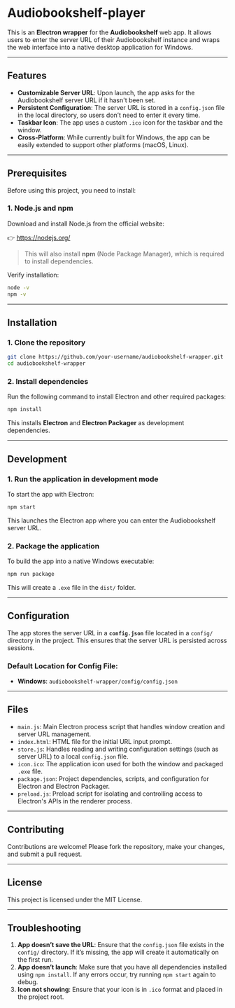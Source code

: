 # Audiobookshelf-player

This is an **Electron wrapper** for the **Audiobookshelf** web app. It allows users to enter the server URL of their Audiobookshelf instance and wraps the web interface into a native desktop application for Windows.

---

## Features

- **Customizable Server URL**: Upon launch, the app asks for the Audiobookshelf server URL if it hasn't been set.
- **Persistent Configuration**: The server URL is stored in a `config.json` file in the local directory, so users don’t need to enter it every time.
- **Taskbar Icon**: The app uses a custom `.ico` icon for the taskbar and the window.
- **Cross-Platform**: While currently built for Windows, the app can be easily extended to support other platforms (macOS, Linux).

---

## Prerequisites

Before using this project, you need to install:

### 1. **Node.js and npm**

Download and install Node.js from the official website:

👉 https://nodejs.org/

> This will also install **npm** (Node Package Manager), which is required to install dependencies.

Verify installation:

```bash
node -v
npm -v
```

---

## Installation

### 1. **Clone the repository**

```bash
git clone https://github.com/your-username/audiobookshelf-wrapper.git
cd audiobookshelf-wrapper
```

### 2. **Install dependencies**

Run the following command to install Electron and other required packages:

```bash
npm install
```

This installs **Electron** and **Electron Packager** as development dependencies.

---

## Development

### 1. **Run the application in development mode**

To start the app with Electron:

```bash
npm start
```

This launches the Electron app where you can enter the Audiobookshelf server URL.

### 2. **Package the application**

To build the app into a native Windows executable:

```bash
npm run package
```

This will create a `.exe` file in the `dist/` folder.

---

## Configuration

The app stores the server URL in a **`config.json`** file located in a `config/` directory in the project. This ensures that the server URL is persisted across sessions.

### Default Location for Config File:
- **Windows**: `audiobookshelf-wrapper/config/config.json`

---

## Files

- `main.js`: Main Electron process script that handles window creation and server URL management.
- `index.html`: HTML file for the initial URL input prompt.
- `store.js`: Handles reading and writing configuration settings (such as server URL) to a local `config.json` file.
- `icon.ico`: The application icon used for both the window and packaged `.exe` file.
- `package.json`: Project dependencies, scripts, and configuration for Electron and Electron Packager.
- `preload.js`: Preload script for isolating and controlling access to Electron's APIs in the renderer process.

---

## Contributing

Contributions are welcome! Please fork the repository, make your changes, and submit a pull request.

---

## License

This project is licensed under the MIT License.

---

## Troubleshooting

1. **App doesn’t save the URL**: Ensure that the `config.json` file exists in the `config/` directory. If it’s missing, the app will create it automatically on the first run.
2. **App doesn’t launch**: Make sure that you have all dependencies installed using `npm install`. If any errors occur, try running `npm start` again to debug.
3. **Icon not showing**: Ensure that your icon is in `.ico` format and placed in the project root.
